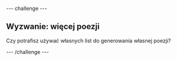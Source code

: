 --- challenge ---

## Wyzwanie: więcej poezji

Czy potrafisz używać własnych list do generowania własnej poezji?

--- /challenge ---